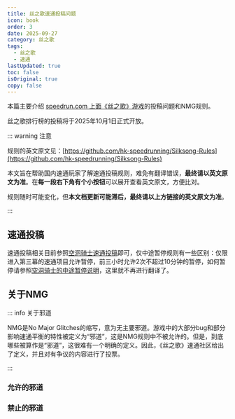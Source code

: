 ```yaml
---
title: 丝之歌速通投稿问题
icon: book
order: 3
date: 2025-09-27
category: 丝之歌
tags:
  - 丝之歌
  - 速通
lastUpdated: true
toc: false
isOriginal: true
copy: false
---
```


本篇主要介绍 [speedrun.com 上面《丝之歌》游戏](https://www.speedrun.com/zh-CN/silksong)的投稿问题和NMG规则。

丝之歌排行榜的投稿将于2025年10月1日正式开放。

::: warning 注意

规则的英文原文见：[https://github.com/hk-speedrunning/Silksong-Rules](https://github.com/hk-speedrunning/Silksong-Rules)

本文旨在帮助国内速通玩家了解速通投稿规则，难免有翻译错误，**最终请以英文原文为准**。在**每一段右下角有个小按钮**可以展开查看英文原文，方便比对。

规则随时可能变化，但**本文档更新可能滞后，最终请以上方链接的英文原文为准**。

:::

<!-- more -->

## 速通投稿

速通投稿相关目前参照[空洞骑士速通投稿](../hollowknight/speedrun-submit.md#速通投稿)即可，仅中途暂停规则有一些区别：仅限进入第三幕的速通项目允许暂停，前三小时允许2次不超过10分钟的暂停，如何暂停请参照[空洞骑士的中途暂停说明](../hollowknight/speedrun-submit.md#关于中途暂停)，这里就不再进行翻译了。

## 关于NMG

::: info 关于邪道

NMG是No Major Glitches的缩写，意为无主要邪道。游戏中的大部分bug和部分影响速通平衡的特性被定义为“邪道”，这是NMG规则中不被允许的。但是，到底哪些被算作是“邪道”，这很难有一个明确的定义。因此，《丝之歌》速通社区给出了定义，并且对有争议的内容进行了投票。

:::

<VPPreview>
<template #code>

```md :no-line-numbers
If a glitch is not listed here, assume it is banned until it is listed. You can check with a mod in the Discord or create a forum post.

Any accidentally performed major glitch that does not save time may be allowed by verifier's discretion.
```

</template>
<template #content>

若某项邪道未列入此列表，则默认禁止使用，直至其被正式收录。您可在Discord频道咨询管理员，或于论坛发帖确认。

任何意外触发且未缩短通关时间的主要邪道，可根据审核人员的酌情判断予以豁免。

</template>
</VPPreview>

### 允许的邪道

<VPPreview title="允许的邪道">
<template #code>

```md :no-line-numbers
- Pogo Endlag Cancels
  - Jump -> Attack -> Neutral (no directional input) before hitting the ground. Removes end lag from the Hunter's Crest pogo, allowing moving early.
- Beast Boosts
  - Using Beast Crest, Release Needlestrike while ascending. You gain a significant amount of height as you lunge forwards.
  - If you release while descending, you will get a version of the attack that gives you less height. *You will keep getting this worse version until you do a grounded needlestrike or save&quit*.
- Bind Dash Refresh
  - Bind -> Buffered Dash. Buffering a dash input allows you to dash even if you have exhausted your midair dash.
  - NB: this will revisited on at a later time, once we understand the extent of its utility.
```
    
</template>
<template #content>

- 下劈后摇取消
  - 跳跃 &rarr; 下劈 &rarr; 松开方向键（不输入任何方向），在落地前完成。此技巧能消除猎手纹章下劈攻击的落地后摇，从而让你能更早开始移动。
- 野兽蓄力斩
  - 使用野兽纹章时，在上升阶段释放蓄力斩。这能让你在向前突进的同时，获得显著的高度提升。
  - 如果你在下降阶段释放蓄力斩，则会获得让你的蓄力斩的高度显著降低。*并且你会保持这个糟糕的蓄力斩，直到使用一次地面蓄力斩或者SL之后*。
- 缚丝冲刺刷新
  - 缚丝 &rarr; 缓冲输入冲刺。通过缓冲输入冲刺指令，即使你在空中已经用过了冲刺，也还能进行空中冲刺。
  - 注意：此技巧的实用性尚待进一步研究，我们将在后续对其重新评估。

</template>
</VPPreview>

### 禁止的邪道

<VPPreview title="投票后被禁止的邪道">
<template #code>

```md :no-line-numbers
- Triple Jump
  - Inputting wings at a specific time after pogoing, dependent on crest, gives 2 wings refreshes instead of one.
  - If accidental, a 2s penalty may be applied instead of rejection.
- Scuttlebrace Jump Reset
- Float Sprint
  - Float -> Cancel float & immediately dash. Allows you to airdash without sprint.
- Volt Vessel Skips
  - NB: this will be revisited at a later time.
```

</template>
<template #content>

- 三段跳
  - 在下劈后的一个特定时间（取决于不同纹章）使用二段跳，会刷新两次二段跳，下劈本应该只刷新一次二段跳。
  - 如果无意中触发，不会被直接拒绝，而是给一个2秒的时间惩罚。
- 舷窗支架跳跃重置
- 浮空冲刺
  - 浮空后立即取消浮空，然后冲刺。你就可以在没有获得冲刺的情况下使用冲刺。
- 电枢球skip
  - 注意：这个邪道会在将来重新评估。

</template>
</VPPreview>

<VPPreview title="显然被禁止的邪道">
<template #code>

```md :no-line-numbers
- Silkspear Storage
  - Get hit by a 'hard' hazard on a specific frame of the Silkspear animation. Walk (todo: required?) to the block & stand around x=46.00, then cast again. Block gets hit the wrong way.
- Any glitch that results in going Out of Bounds.
- Main Menu Storage
- Room Dupes
- Any glitch that results in invincibility
- Any glitch that results in enemy AI becoming unresponsive
```

</template>
<template #content>

- 丝之矛存储（用于特罗比奥skip）
  - 在施展"丝之矛"技能的特定帧数，故意让一个"高伤害"陷阱击中自己。然后行走（待确认：是否必须行走？）至障碍物旁，大致站在 x=46.00 的位置，再次施展技能。此时，障碍物会受到错误方向的攻击判定。
- 任何导致出界的邪道
- 主菜单存储
- 房间复制
- 任何导致隐身的邪道
- 任何导致敌人AI变得无响应的邪道

</template>
</VPPreview>

<style scoped>
.shiki {
  text-wrap: auto;
}
</style>